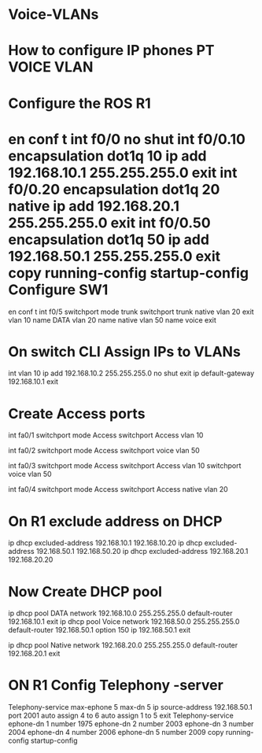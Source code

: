 # Voice-VLANs
How to configure IP phones PT
VOICE VLAN
============

Configure the ROS R1
=======================
en
conf t
int f0/0
no shut
int f0/0.10
encapsulation dot1q 10
ip add 192.168.10.1 255.255.255.0
exit
int f0/0.20
encapsulation dot1q 20 native
ip add 192.168.20.1 255.255.255.0
exit
int f0/0.50
encapsulation dot1q 50
ip add 192.168.50.1 255.255.255.0
exit
copy running-config startup-config 
Configure SW1
=================
en
conf t
int f0/5
switchport mode trunk
switchport trunk native vlan 20
exit
vlan 10
name DATA
vlan 20 
name native
vlan 50
name voice
exit

On switch CLI Assign IPs to VLANs
==================================
int vlan 10
ip add 192.168.10.2 255.255.255.0
no shut
exit
ip default-gateway 192.168.10.1 
exit

Create Access ports
========================
int fa0/1
switchport mode Access
switchport Access vlan 10

int fa0/2
switchport mode Access
switchport voice vlan 50

int fa0/3
switchport mode Access
switchport Access vlan 10
switchport voice vlan 50

int fa0/4
switchport mode Access
switchport Access native vlan 20


On R1 exclude address on DHCP
===============================
ip dhcp excluded-address 192.168.10.1 192.168.10.20
ip dhcp excluded-address 192.168.50.1 192.168.50.20
ip dhcp excluded-address 192.168.20.1 192.168.20.20

Now Create DHCP pool
============================
ip dhcp pool DATA
network 192.168.10.0 255.255.255.0
default-router 192.168.10.1
exit
ip dhcp pool Voice
network 192.168.50.0 255.255.255.0
default-router 192.168.50.1
option 150 ip 192.168.50.1
exit


ip dhcp pool Native
network 192.168.20.0 255.255.255.0
default-router 192.168.20.1
exit

ON R1 Config Telephony -server
==================================
Telephony-service
max-ephone 5
max-dn 5
ip source-address 192.168.50.1 port 2001
auto assign 4 to 6
auto assign 1 to 5
exit
Telephony-service
ephone-dn 1
number 1975
ephone-dn 2
number 2003
ephone-dn 3
number 2004
ephone-dn 4
number 2006
ephone-dn 5
number 2009
copy running-config startup-config 
